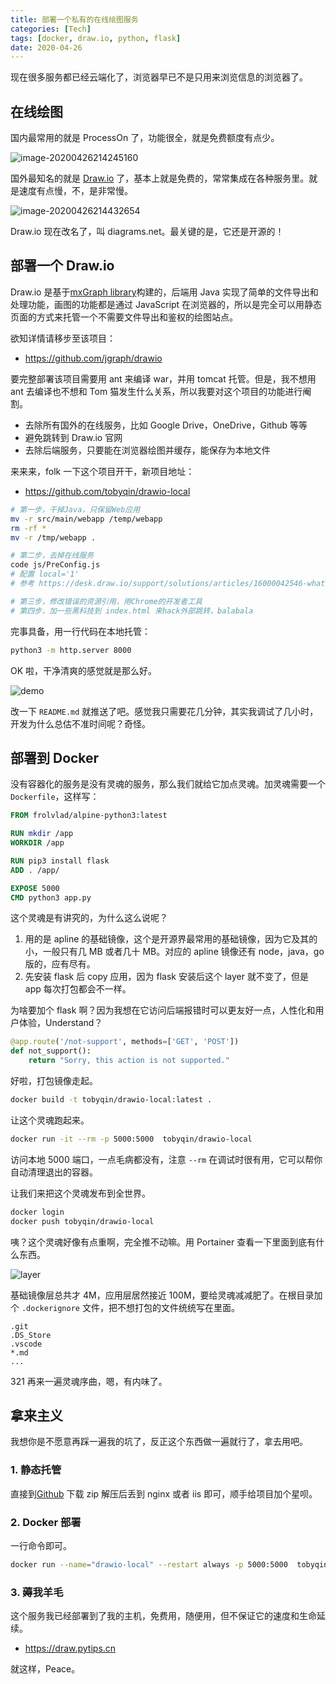 ```yaml
---
title: 部署一个私有的在线绘图服务
categories: [Tech]
tags: [docker, draw.io, python, flask]
date: 2020-04-26
---
```


现在很多服务都已经云端化了，浏览器早已不是只用来浏览信息的浏览器了。

<!-- more -->

## 在线绘图

国内最常用的就是 ProcessOn 了，功能很全，就是免费额度有点少。

![image-20200426214245160](https://raw.githubusercontent.com/tobyqin/img/master/image-20200426214245160.png)

国外最知名的就是 [Draw.io](https://draw.io) 了，基本上就是免费的，常常集成在各种服务里。就是速度有点慢，不，是非常慢。

![image-20200426214432654](https://raw.githubusercontent.com/tobyqin/img/master/image-20200426214432654.png)

Draw.io 现在改名了，叫 diagrams.net。最关键的是，它还是开源的！

## 部署一个 Draw.io

Draw.io 是基于[mxGraph library](https://github.com/jgraph/mxgraph)构建的，后端用 Java 实现了简单的文件导出和处理功能，画图的功能都是通过 JavaScript 在浏览器的，所以是完全可以用静态页面的方式来托管一个不需要文件导出和鉴权的绘图站点。

欲知详情请移步至该项目：

- <https://github.com/jgraph/drawio>

要完整部署该项目需要用 ant 来编译 war，并用 tomcat 托管。但是，我不想用 ant 去编译也不想和 Tom 猫发生什么关系，所以我要对这个项目的功能进行阉割。

- 去除所有国外的在线服务，比如 Google Drive，OneDrive，Github 等等
- 避免跳转到 Draw.io 官网
- 去除后端服务，只要能在浏览器绘图并缓存，能保存为本地文件

来来来，folk 一下这个项目开干，新项目地址：

- <https://github.com/tobyqin/drawio-local>

```bash
# 第一步，干掉Java，只保留Web应用
mv -r src/main/webapp /temp/webapp
rm -rf *
mv -r /tmp/webapp .

# 第二步，去掉在线服务
code js/PreConfig.js
# 配置 local='1'
# 参考 https://desk.draw.io/support/solutions/articles/16000042546-what-url-parameters-are-supported-

# 第三步，修改错误的资源引用，用Chrome的开发者工具
# 第四步，加一些黑科技到 index.html 来hack外部跳转，balabala
```

完事具备，用一行代码在本地托管：

```bash
python3 -m http.server 8000
```

OK 啦，干净清爽的感觉就是那么好。

![demo](https://raw.githubusercontent.com/tobyqin/img/master/demo.jpg)

改一下 `README.md` 就推送了吧。感觉我只需要花几分钟，其实我调试了几小时，开发为什么总估不准时间呢？奇怪。

## 部署到 Docker

没有容器化的服务是没有灵魂的服务，那么我们就给它加点灵魂。加灵魂需要一个 `Dockerfile`，这样写：

```dockerfile
FROM frolvlad/alpine-python3:latest

RUN mkdir /app
WORKDIR /app

RUN pip3 install flask
ADD . /app/

EXPOSE 5000
CMD python3 app.py
```

这个灵魂是有讲究的，为什么这么说呢？

1. 用的是 apline 的基础镜像，这个是开源界最常用的基础镜像，因为它及其的小，一般只有几 MB 或者几十 MB。对应的 apline 镜像还有 node，java，go 版的，应有尽有。
2. 先安装 flask 后 copy 应用，因为 flask 安装后这个 layer 就不变了，但是 app 每次打包都会不一样。

为啥要加个 flask 啊？因为我想在它访问后端报错时可以更友好一点，人性化和用户体验，Understand？

```python
@app.route('/not-support', methods=['GET', 'POST'])
def not_support():
    return "Sorry, this action is not supported."
```

好啦，打包镜像走起。

```bash
docker build -t tobyqin/drawio-local:latest .
```

让这个灵魂跑起来。

```bash
docker run -it --rm -p 5000:5000  tobyqin/drawio-local
```

访问本地 5000 端口，一点毛病都没有，注意 `--rm` 在调试时很有用，它可以帮你自动清理退出的容器。

让我们来把这个灵魂发布到全世界。

```bash
docker login
docker push tobyqin/drawio-local
```

咦？这个灵魂好像有点重啊，完全推不动嘛。用 Portainer 查看一下里面到底有什么东西。

![layer](https://raw.githubusercontent.com/tobyqin/img/master/image-20200426222414429.png)

基础镜像层总共才 4M，应用层居然接近 100M，要给灵魂减减肥了。在根目录加个 `.dockerignore` 文件，把不想打包的文件统统写在里面。

```
.git
.DS_Store
.vscode
*.md
...
```

321 再来一遍灵魂序曲，嗯，有内味了。

## 拿来主义

我想你是不愿意再踩一遍我的坑了，反正这个东西做一遍就行了，拿去用吧。

### 1. 静态托管

直接到[Github](https://github.com/tobyqin/drawio-local) 下载 zip 解压后丢到 nginx 或者 iis 即可，顺手给项目加个星呗。

### 2. Docker 部署

一行命令即可。

```bash
docker run --name="drawio-local" --restart always -p 5000:5000  tobyqin/drawio-local
```

### 3. 薅我羊毛

这个服务我已经部署到了我的主机，免费用，随便用，但不保证它的速度和生命延续。

- <https://draw.pytips.cn>

就这样，Peace。
